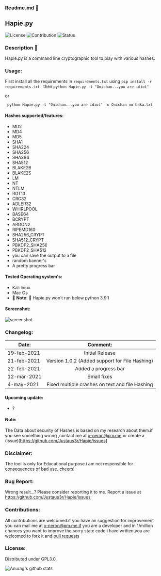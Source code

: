 ### Readme.md 👋
## Hapie.py
![License](https://img.shields.io/badge/License-GPL3.0-<brightgreen>)
![Contribution](https://img.shields.io/badge/Contributions-Welcome-<brightgreen>)
![Status](https://img.shields.io/badge/Status-Alive-<brightgreen>)
### Description 🔶
Hapie.py is a command line cryptographic tool to play with various hashes.
### Usage:
First install all the requirements in ```requirements.txt``` using ```pip install -r requirements.txt``` &nbsp;
 then
 ```python Hapie.py -t "Onichan...you are idiot"```
 
 or &nbsp;
 
``` python Hapie.py -t "Onichan...you are idiot" -o Onichan no baka.txt```
#### Hashes supported/features:
- MD2
- MD4
- MD5
- SHA1
- SHA224
- SHA256
- SHA384
- SHA512
- BLAKE2B
- BLAKE2S
- LM
- NT
- NTLM
- ROT13
- CRC32
- ADLER32
- WHIRLPOOL
- BASE64
- BCRYPT
- ARGON2
- RIPEMD160
- SHA256_CRYPT
- SHA512_CRYPT
- PBKDF2_SHA256
- PBKDF2_SHA512
- you can save the output to a file
- random banner's
- A pretty progress bar
#### Tested Operating system's:
- Kali linux
- Mac Os
- 🔴 **Note:** 🔴  Hapie.py won't run below python 3.9.1
#### Screenshot:
![screenshot](https://drive.google.com/uc?export=download&id=1f3IbB_VM9vhkSBkoS5Nae4-EyVG8KVGx)
### Changelog:

| Date:         | Comment:                                        | 
| ------------- |:-------------:                                  | 
| 19-feb-2021   | Initial Release                                 | 
| 21-feb-2021   | Version 1.0.2 (Added support for File Hashing)  |  
| 22-feb-2021   | Added a progress bar                            | 
| 12-mar-2021   | Small fixes                                     |
| 4-may-2021    | Fixed multiple crashes on text and file Hashing |
#### Upcoming update:
- ?
#### Note:
The Data about security of Hashes is based on my research about them.if you see something wrong ,contact me at x-neron@pm.me or create a (issue)[https://github.com/Justaus3r/Hapie/issues]
### Disclaimer:
The tool is only for Educational purpose.i am not responsible for consequences of bad use..cheers!
### Bug Report:
Wrong result...?
Please consider reporting it to me.
Report a issue at https://github.com/Justaus3r/Hapie/issues
### Contributions:
All contributions are welcomed.if you have an suggestion for improvement you can mail me at x-neron@pm.me.if you are a developer and in 1/million chances you want to improve the sorry state code i have written,you are welcomed to fork it and [pull requests](https://github.com/Justaus3r/Hapie/pulls)
### License:
Distributed under GPL3.0.

![Anurag's github stats](https://github-readme-stats.vercel.app/api?username=Justaus3r)
